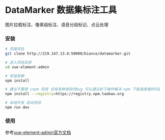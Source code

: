 # DataMarker 数据集标注工具


图片拉框标注、像素级标注、语音分段标记、点云处理

### 安装

```  bash
# 克隆项目
git clone http://219.147.13.6:50000/biance/datamarker.git

# 进入项目目录
cd vue-element-admin

# 安装依赖
npm install

# 建议不要用 cnpm 安装 会有各种诡异的bug 可以通过如下操作解决 npm 下载速度慢的问题
npm install --registry=https://registry.npm.taobao.org

# 本地开发 启动项目
npm run dev
```

### 使用
参考[vue-element-admin官方文档](https://panjiachen.github.io/vue-element-admin-site/zh/guide/)
